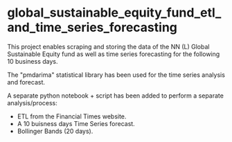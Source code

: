 # global_sustainable_equity_fund_etl_and_time_series_forecasting
 
This project enables scraping and storing the data of the NN (L) Global Sustainable Equity fund as well as time series forecasting for the following 10 business days.

The "pmdarima" statistical library has been used for the time series analysis and forecast.

A separate python notebook + script has been added to perform a separate analysis/process:
- ETL from the Financial Times website.
- A 10 buisness days Time Series forecast.
- Bollinger Bands (20 days).
